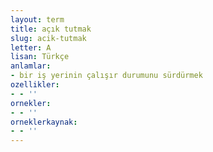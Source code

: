 ```yaml
---
layout: term
title: açık tutmak
slug: acik-tutmak
letter: A
lisan: Türkçe
anlamlar:
- bir iş yerinin çalışır durumunu sürdürmek
ozellikler:
- - ''
ornekler:
- - ''
orneklerkaynak:
- - ''
---
```

